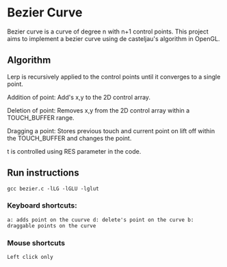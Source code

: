 # Bezier Curve

Bezier curve is a curve of degree n with n+1 control points. This project aims to implement a bezier curve using de casteljau's algorithm in OpenGL.

## Algorithm

Lerp is recursively applied to the control points until it converges to a single point.

Addition of point: Add's x,y to the 2D control array.

Deletion of point: Removes x,y from the 2D control array within a TOUCH_BUFFER range.

Dragging a point: Stores previous touch and current point on lift off within the TOUCH_BUFFER and changes the point.

t is controlled using RES parameter in the code.

## Run instructions

`gcc bezier.c -lLG -lGLU -lglut`

### Keyboard shortcuts:

`a: adds point on the cuurve
 d: delete's point on the curve
 b: draggable points on the curve`

### Mouse shortcuts

`Left click only`
